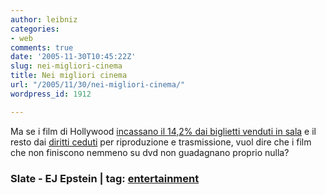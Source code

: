 ```yaml
---
author: leibniz
categories:
- web
comments: true
date: '2005-11-30T10:45:22Z'
slug: nei-migliori-cinema
title: Nei migliori cinema
url: "/2005/11/30/nei-migliori-cinema/"
wordpress_id: 1912

---
```

Ma se i film di Hollywood [incassano il 14,2% dai biglietti venduti in sala](http://www.slate.com/id/2131124/?nav=tap3) e il resto dai [diritti ceduti](http://www.edwardjayepstein.com/mpa2004.htm) per riproduzione e trasmissione, vuol dire che i film che non finiscono nemmeno su dvd non guadagnano proprio nulla?

### Slate - EJ Epstein | tag: [entertainment](http://www.technorati.com/tags/entertainment)
